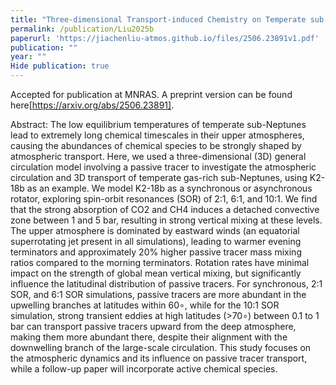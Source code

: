 ```yaml
---
title: "Three-dimensional Transport-induced Chemistry on Temperate sub-Neptune K2-18b, Part I: the Effects of Atmospheric Dynamics"
permalink: /publication/Liu2025b
paperurl: 'https://jiachenliu-atmos.github.io/files/2506.23891v1.pdf'
publication: ""
year: ""
Hide publication: true
---
```



Accepted for publication at MNRAS. A preprint version can be found here[https://arxiv.org/abs/2506.23891].

Abstract: The low equilibrium temperatures of temperate sub-Neptunes lead to extremely long chemical timescales in their upper atmospheres, causing the abundances of chemical species to be strongly shaped by atmospheric transport. Here, we used a three-dimensional (3D) general circulation model involving a passive tracer to investigate the atmospheric circulation and 3D transport of temperate gas-rich sub-Neptunes, using K2-18b as an example. We model K2-18b as a synchronous or asynchronous rotator, exploring spin-orbit resonances (SOR) of 2:1, 6:1, and 10:1. We find that the strong absorption of CO2 and CH4 induces a detached convective zone between 1 and 5 bar, resulting in strong vertical mixing at these levels. The upper atmosphere is dominated by eastward winds (an equatorial superrotating jet present in all simulations), leading to warmer evening terminators and approximately 20% higher passive tracer mass mixing ratios compared to the morning terminators. Rotation rates have minimal impact on the strength of global mean vertical mixing, but significantly influence the latitudinal distribution of passive tracers. For synchronous, 2:1 SOR, and 6:1 SOR simulations, passive tracers are more abundant in the upwelling branches at latitudes within 60∘, while for the 10:1 SOR simulation, strong transient eddies at high latitudes (>70∘) between 0.1 to 1 bar can transport passive tracers upward from the deep atmosphere, making them more abundant there, despite their alignment with the downwelling branch of the large-scale circulation. This study focuses on the atmospheric dynamics and its influence on passive tracer transport, while a follow-up paper will incorporate active chemical species.

